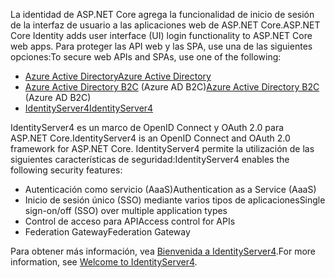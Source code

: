 <span data-ttu-id="926d5-101">La identidad de ASP.NET Core agrega la funcionalidad de inicio de sesión de la interfaz de usuario a las aplicaciones web de ASP.NET Core.</span><span class="sxs-lookup"><span data-stu-id="926d5-101">ASP.NET Core Identity adds user interface (UI) login functionality to ASP.NET Core web apps.</span></span> <span data-ttu-id="926d5-102">Para proteger las API web y las SPA, use una de las siguientes opciones:</span><span class="sxs-lookup"><span data-stu-id="926d5-102">To secure web APIs and SPAs, use one of the following:</span></span>

* [<span data-ttu-id="926d5-103">Azure Active Directory</span><span class="sxs-lookup"><span data-stu-id="926d5-103">Azure Active Directory</span></span>](/azure/api-management/api-management-howto-protect-backend-with-aad)
* <span data-ttu-id="926d5-104">[Azure Active Directory B2C](/azure/active-directory-b2c/active-directory-b2c-custom-rest-api-netfw) (Azure AD B2C)</span><span class="sxs-lookup"><span data-stu-id="926d5-104">[Azure Active Directory B2C](/azure/active-directory-b2c/active-directory-b2c-custom-rest-api-netfw) (Azure AD B2C)</span></span>
* [<span data-ttu-id="926d5-105">IdentityServer4</span><span class="sxs-lookup"><span data-stu-id="926d5-105">IdentityServer4</span></span>](https://identityserver.io)

<span data-ttu-id="926d5-106">IdentityServer4 es un marco de OpenID Connect y OAuth 2.0 para ASP.NET Core.</span><span class="sxs-lookup"><span data-stu-id="926d5-106">IdentityServer4 is an OpenID Connect and OAuth 2.0 framework for ASP.NET Core.</span></span> <span data-ttu-id="926d5-107">IdentityServer4 permite la utilización de las siguientes características de seguridad:</span><span class="sxs-lookup"><span data-stu-id="926d5-107">IdentityServer4 enables the following security features:</span></span>

* <span data-ttu-id="926d5-108">Autenticación como servicio (AaaS)</span><span class="sxs-lookup"><span data-stu-id="926d5-108">Authentication as a Service (AaaS)</span></span>
* <span data-ttu-id="926d5-109">Inicio de sesión único (SSO) mediante varios tipos de aplicaciones</span><span class="sxs-lookup"><span data-stu-id="926d5-109">Single sign-on/off (SSO) over multiple application types</span></span>
* <span data-ttu-id="926d5-110">Control de acceso para API</span><span class="sxs-lookup"><span data-stu-id="926d5-110">Access control for APIs</span></span>
* <span data-ttu-id="926d5-111">Federation Gateway</span><span class="sxs-lookup"><span data-stu-id="926d5-111">Federation Gateway</span></span>

<span data-ttu-id="926d5-112">Para obtener más información, vea [Bienvenida a IdentityServer4](https://docs.identityserver.io/en/latest/index.html).</span><span class="sxs-lookup"><span data-stu-id="926d5-112">For more information, see [Welcome to IdentityServer4](https://docs.identityserver.io/en/latest/index.html).</span></span>
